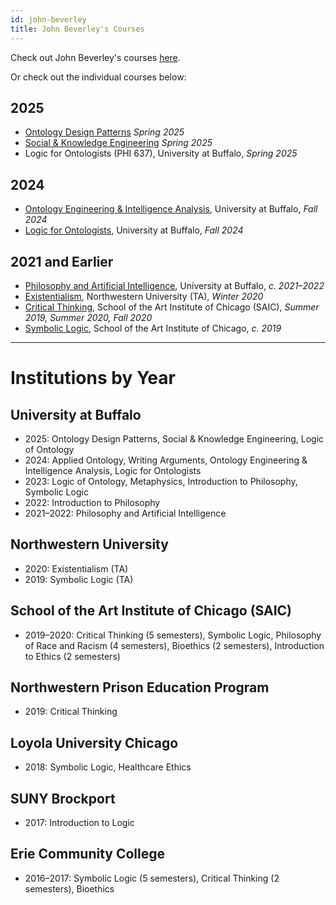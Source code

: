 ```yaml
---
id: john-beverley
title: John Beverley's Courses
---
```


Check out John Beverley's courses [here](https://www.johnbeverley.com/).

Or check out the individual courses below:

## 2025
- [Ontology Design Patterns](https://github.com/Applied-Ontology-Education/design-patterns) *Spring 2025*
- [Social & Knowledge Engineering](https://github.com/Applied-Ontology-Education/social-and-knowledge-engineering) *Spring 2025*
- Logic for Ontologists (PHI 637), University at Buffalo, *Spring 2025*

## 2024
- [Ontology Engineering & Intelligence Analysis](https://github.com/Applied-Ontology-Education/Ontology-and-Intel-Analysis-Fall-2024), University at Buffalo, *Fall 2024*
- [Logic for Ontologists](https://github.com/Applied-Ontology-Education/Logic-for-Ontologists-Fall-2024), University at Buffalo, *Fall 2024*

## 2021 and Earlier
- [Philosophy and Artificial Intelligence](https://johnbeverley.com/philosophy-and-artificial-intelligence), University at Buffalo, *c. 2021–2022*
- [Existentialism](https://johnbeverley.com/existentialism), Northwestern University (TA), *Winter 2020*
- [Critical Thinking](https://johnbeverley.com/critical-thinking), School of the Art Institute of Chicago (SAIC), *Summer 2019, Summer 2020, Fall 2020*
- [Symbolic Logic](https://johnbeverley.com/symbolic-logic), School of the Art Institute of Chicago, *c. 2019*

---

# Institutions by Year

## University at Buffalo
- 2025: Ontology Design Patterns, Social & Knowledge Engineering, Logic of Ontology  
- 2024: Applied Ontology, Writing Arguments, Ontology Engineering & Intelligence Analysis, Logic for Ontologists  
- 2023: Logic of Ontology, Metaphysics, Introduction to Philosophy, Symbolic Logic  
- 2022: Introduction to Philosophy  
- 2021–2022: Philosophy and Artificial Intelligence  

## Northwestern University
- 2020: Existentialism (TA)  
- 2019: Symbolic Logic (TA)  

## School of the Art Institute of Chicago (SAIC)
- 2019–2020: Critical Thinking (5 semesters), Symbolic Logic, Philosophy of Race and Racism (4 semesters), Bioethics (2 semesters), Introduction to Ethics (2 semesters)

## Northwestern Prison Education Program
- 2019: Critical Thinking  

## Loyola University Chicago
- 2018: Symbolic Logic, Healthcare Ethics  

## SUNY Brockport
- 2017: Introduction to Logic  

## Erie Community College
- 2016–2017: Symbolic Logic (5 semesters), Critical Thinking (2 semesters), Bioethics
